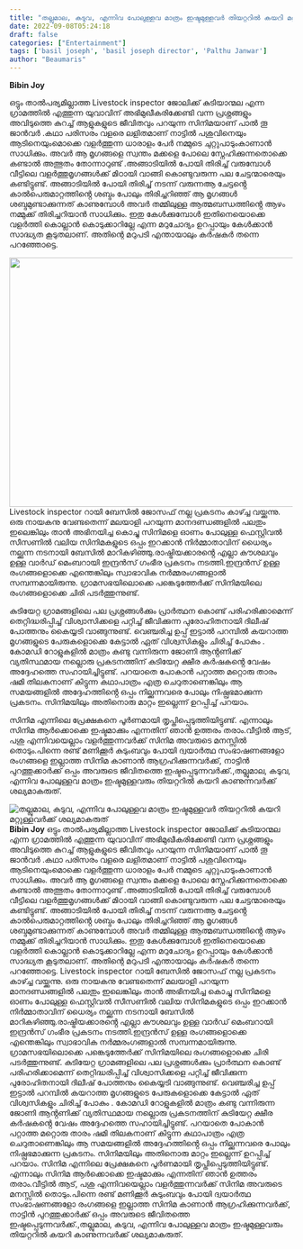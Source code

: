 ```yaml
---
title: "തല്ലുമാല, കടുവ, എന്നിവ പോലുള്ളവ മാത്രം ഇഷ്ടമുള്ളവർ തിയറ്ററിൽ കയറി മറ്റുള്ളവർക്ക് ശല്യമാകരുത്"
date: 2022-09-08T05:24:18
draft: false
categories: ["Entertainment"]
tags: ['basil joseph', 'basil joseph director', 'Palthu Janwar']
author: "Beaumaris"
---
```


<strong>Bibin Joy </strong>

ഒട്ടും താൽപര്യമില്ലാത്ത Livestock inspector ജോലിക്ക് കുടിയാന്മല എന്ന ഗ്രാമത്തിൽ എത്തുന്ന യുവാവിന് അഭിമുഖീകരിക്കേണ്ടി വന്ന പ്രശ്നങ്ങളും അവിടുത്തെ കുറച്ച് ആളുകളുടെ ജീവിതവും പറയുന്ന സിനിമയാണ് പാൽ തൂ ജാൻവർ .കഥാ പരിസരം വളരെ ലളിതമാണ് നാട്ടിൽ പശുവിനെയും ആടിനെയുംമൊക്കെ വളർത്തുന്ന ധാരാളം പേർ നമ്മുടെ ചുറ്റുപാടുംകാണാൻ സാധിക്കും. അവർ ആ മൃഗങ്ങളെ സ്വന്തം മക്കളെ പോലെ സ്നേഹിക്കുന്നതൊക്കെ കണ്ടാൽ അത്ഭുതം തോന്നാറുണ്ട് .അങ്ങാടിയിൽ പോയി തിരിച്ച് വരുമ്പോൾ വീട്ടിലെ വളർത്തുമൃഗങ്ങൾക്ക് മിഠായി വാങ്ങി കൊണ്ടുവരുന്ന പല ചേട്ടന്മാരെയും കണ്ടിട്ടുണ്ട്. അങ്ങാടിയിൽ പോയി തിരിച്ച് നടന്ന് വരുന്നആ ചേട്ടൻ്റെ കാൽപെരുമാറ്റത്തിൻ്റെ ശബ്ദം പോലും തിരിച്ചറിഞ്ഞ് ആ മൃഗങ്ങൾ ശബ്ദമുണ്ടാക്കുന്നത് കാണുമ്പോൾ അവർ തമ്മിലുള്ള ആത്മബന്ധത്തിൻ്റെ ആഴം നമ്മുക്ക് തിരിച്ചറിയാൻ സാധിക്കും. ഇതു കേൾക്കുമ്പോൾ ഇതിനെയൊക്കെ വളർത്തി കൊല്ലാൻ കൊടുക്കാറില്ലേ എന്ന മറുചോദ്യം ഉറപ്പായും കേൾക്കാൻ സാദ്ധ്യത കൂടുതലാണ്. അതിന്റെ മറുപടി എന്തായാലും കർഷകർ തന്നെ പറഞ്ഞോട്ടെ.

<img class="size-full wp-image-350009 aligncenter" src="https://cdn.boolokam.com/articles/2022/09/paltu-janwar-1-1.jpg" alt="" width="760" height="443" />Livestock inspector റായി ബേസിൽ ജോസഫ് നല്ല പ്രകടനം കാഴ്ച്ച വയ്ക്കുന്നു. ഒരു നായകനു വേണ്ടതെന്ന് മലയാളി പറയുന്ന മാനദണ്ഡങ്ങളിൽ പലതും ഇലെങ്കിലും താൻ അഭിനയിച്ച കൊച്ചു സിനിമളെ ഓണം പോലുള്ള ഫെസ്റ്റിവൽ സീസണിൽ വലിയ സിനിമകളുടെ ഒപ്പം ഇറക്കാൻ നിർമ്മാതാവിന് ധൈര്യം നല്ക്കുന്ന നടനായി ബേസിൽ മാറികഴിഞ്ഞു.രാഷ്ട്രിയക്കാരൻ്റെ എല്ലാ കൗശലവും ഉള്ള വാർഡ് മെംബറായി ഇന്ദ്രൻസ് ഗംഭീര പ്രകടനം നടത്തി.ഇന്ദ്രൻസ് ഉള്ള രംഗങ്ങളൊക്കെ എന്തെങ്കിലും സ്വാഭാവിക നർമ്മരംഗങ്ങളാൽ സമ്പന്നമായിരുന്നു. ഗ്രാമസഭയിലൊക്കെ പങ്കെടുത്തേർക്ക് സിനിമയിലെ രംഗങ്ങളൊക്കെ ചിരി പടർത്തുന്നുണ്ട്.

കുടിയേറ്റ ഗ്രാമങ്ങളിലെ പല പ്രശ്നങ്ങൾക്കും പ്രാർത്ഥന കൊണ്ട് പരിഹരിക്കാമെന്ന് തെറ്റിദ്ധരിപ്പിച്ച് വിശ്വാസിക്കളെ പറ്റിച്ച് ജീവിക്കുന്ന പുരോഹിതനായി ദിലീഷ് പോത്തനും കൈയ്യടി വാങ്ങുന്നുണ്ട്. വെഞ്ചരിച്ച ഉപ്പ് ഇട്ടാൽ പറമ്പിൽ കയറാത്ത മൃഗങ്ങളുടെ പേരുകളൊക്കെ കേട്ടാൽ ഏത് വിശ്വസികളും
ചിരിച്ച് പോകും . കോമഡി റോളുകളിൽ മാത്രം കണ്ടു വന്നിരുന്ന ജോണി ആൻ്റണിക്ക് വ്യതിസ്ഥമായ നല്ലൊരു പ്രകടനത്തിന് കുടിയേറ്റ ക്ഷീര കർഷകൻ്റെ വേഷം അദ്ദേഹത്തെ സഹായിച്ചിട്ടുണ്ട്. പറയാതെ പോകാൻ പറ്റാത്ത മറ്റൊരു താരം ഷമി തിലകനാണ് കിട്ടുന്ന കഥാപാത്രം എത്ര ചെറുതാണെങ്കിലും ആ സമയങ്ങളിൽ അദ്ദേഹത്തിൻ്റെ ഒപ്പം നില്ക്കുന്നവരെ പോലും നിഷ്പ്രഭമാക്കുന്ന പ്രകടനം. സിനിമയിലും അതിനൊരു മാറ്റം ഇല്ലെന്ന് ഉറപ്പിച്ച് പറയാം.

സിനിമ എന്നിലെ പ്രേക്ഷകനെ പൂർണമായി തൃപ്തിപ്പെടുത്തിയിട്ടുണ്ട്. എന്നാലും സിനിമ ആർക്കൊക്കെ ഇഷ്ടമാക്കും എന്നതിന് ഞാൻ ഉത്തരം തരാം.വീട്ടിൽ ആട്, പശു എന്നിവയെല്ലാം വളർത്തുന്നവർക്ക് സിനിമ അവരുടെ മനസ്സിൽ തൊടും.പിന്നെ രണ്ട് മണിക്കൂർ കുടുംബവും പോയി ദ്വയാർത്ഥ സംഭാഷണങ്ങളോ രംഗങ്ങളെ ഇല്ലാത്ത സിനിമ കാണാൻ ആഗ്രഹിക്കുന്നവർക്ക്, നാട്ടിൻ പുറത്തുക്കാർക്ക് ഒപ്പം അവരുടെ ജീവിതത്തെ ഇഷ്ടപ്പെടുന്നവർക്ക്.,തല്ലുമാല, കടുവ, എന്നിവ പോലുള്ളവ മാത്രം ഇഷ്ടമുള്ളവരും തിയറ്ററിൽ കയറി കാണുന്നവർക്ക് ശല്യമാകരുത്.


![തല്ലുമാല, കടുവ, എന്നിവ പോലുള്ളവ മാത്രം ഇഷ്ടമുള്ളവർ തിയറ്ററിൽ കയറി മറ്റുള്ളവർക്ക് ശല്യമാകരുത്](https://cdn.boolokam.com/articles/2022/09/paltu-janwar-1-1.jpg)**Bibin Joy** ഒട്ടും താൽപര്യമില്ലാത്ത Livestock inspector ജോലിക്ക് കുടിയാന്മല എന്ന ഗ്രാമത്തിൽ എത്തുന്ന യുവാവിന് അഭിമുഖീകരിക്കേണ്ടി വന്ന പ്രശ്നങ്ങളും അവിടുത്തെ കുറച്ച് ആളുകളുടെ ജീവിതവും പറയുന്ന സിനിമയാണ് പാൽ തൂ ജാൻവർ .കഥാ പരിസരം വളരെ ലളിതമാണ് നാട്ടിൽ പശുവിനെയും ആടിനെയുംമൊക്കെ വളർത്തുന്ന ധാരാളം പേർ നമ്മുടെ ചുറ്റുപാടുംകാണാൻ സാധിക്കും. അവർ ആ മൃഗങ്ങളെ സ്വന്തം മക്കളെ പോലെ സ്നേഹിക്കുന്നതൊക്കെ കണ്ടാൽ അത്ഭുതം തോന്നാറുണ്ട് .അങ്ങാടിയിൽ പോയി തിരിച്ച് വരുമ്പോൾ വീട്ടിലെ വളർത്തുമൃഗങ്ങൾക്ക് മിഠായി വാങ്ങി കൊണ്ടുവരുന്ന പല ചേട്ടന്മാരെയും കണ്ടിട്ടുണ്ട്. അങ്ങാടിയിൽ പോയി തിരിച്ച് നടന്ന് വരുന്നആ ചേട്ടൻ്റെ കാൽപെരുമാറ്റത്തിൻ്റെ ശബ്ദം പോലും തിരിച്ചറിഞ്ഞ് ആ മൃഗങ്ങൾ ശബ്ദമുണ്ടാക്കുന്നത് കാണുമ്പോൾ അവർ തമ്മിലുള്ള ആത്മബന്ധത്തിൻ്റെ ആഴം നമ്മുക്ക് തിരിച്ചറിയാൻ സാധിക്കും. ഇതു കേൾക്കുമ്പോൾ ഇതിനെയൊക്കെ വളർത്തി കൊല്ലാൻ കൊടുക്കാറില്ലേ എന്ന മറുചോദ്യം ഉറപ്പായും കേൾക്കാൻ സാദ്ധ്യത കൂടുതലാണ്. അതിന്റെ മറുപടി എന്തായാലും കർഷകർ തന്നെ പറഞ്ഞോട്ടെ. Livestock inspector റായി ബേസിൽ ജോസഫ് നല്ല പ്രകടനം കാഴ്ച്ച വയ്ക്കുന്നു. ഒരു നായകനു വേണ്ടതെന്ന് മലയാളി പറയുന്ന മാനദണ്ഡങ്ങളിൽ പലതും ഇലെങ്കിലും താൻ അഭിനയിച്ച കൊച്ചു സിനിമളെ ഓണം പോലുള്ള ഫെസ്റ്റിവൽ സീസണിൽ വലിയ സിനിമകളുടെ ഒപ്പം ഇറക്കാൻ നിർമ്മാതാവിന് ധൈര്യം നല്ക്കുന്ന നടനായി ബേസിൽ മാറികഴിഞ്ഞു.രാഷ്ട്രിയക്കാരൻ്റെ എല്ലാ കൗശലവും ഉള്ള വാർഡ് മെംബറായി ഇന്ദ്രൻസ് ഗംഭീര പ്രകടനം നടത്തി.ഇന്ദ്രൻസ് ഉള്ള രംഗങ്ങളൊക്കെ എന്തെങ്കിലും സ്വാഭാവിക നർമ്മരംഗങ്ങളാൽ സമ്പന്നമായിരുന്നു. ഗ്രാമസഭയിലൊക്കെ പങ്കെടുത്തേർക്ക് സിനിമയിലെ രംഗങ്ങളൊക്കെ ചിരി പടർത്തുന്നുണ്ട്. കുടിയേറ്റ ഗ്രാമങ്ങളിലെ പല പ്രശ്നങ്ങൾക്കും പ്രാർത്ഥന കൊണ്ട് പരിഹരിക്കാമെന്ന് തെറ്റിദ്ധരിപ്പിച്ച് വിശ്വാസിക്കളെ പറ്റിച്ച് ജീവിക്കുന്ന പുരോഹിതനായി ദിലീഷ് പോത്തനും കൈയ്യടി വാങ്ങുന്നുണ്ട്. വെഞ്ചരിച്ച ഉപ്പ് ഇട്ടാൽ പറമ്പിൽ കയറാത്ത മൃഗങ്ങളുടെ പേരുകളൊക്കെ കേട്ടാൽ ഏത് വിശ്വസികളും ചിരിച്ച് പോകും . കോമഡി റോളുകളിൽ മാത്രം കണ്ടു വന്നിരുന്ന ജോണി ആൻ്റണിക്ക് വ്യതിസ്ഥമായ നല്ലൊരു പ്രകടനത്തിന് കുടിയേറ്റ ക്ഷീര കർഷകൻ്റെ വേഷം അദ്ദേഹത്തെ സഹായിച്ചിട്ടുണ്ട്. പറയാതെ പോകാൻ പറ്റാത്ത മറ്റൊരു താരം ഷമി തിലകനാണ് കിട്ടുന്ന കഥാപാത്രം എത്ര ചെറുതാണെങ്കിലും ആ സമയങ്ങളിൽ അദ്ദേഹത്തിൻ്റെ ഒപ്പം നില്ക്കുന്നവരെ പോലും നിഷ്പ്രഭമാക്കുന്ന പ്രകടനം. സിനിമയിലും അതിനൊരു മാറ്റം ഇല്ലെന്ന് ഉറപ്പിച്ച് പറയാം. സിനിമ എന്നിലെ പ്രേക്ഷകനെ പൂർണമായി തൃപ്തിപ്പെടുത്തിയിട്ടുണ്ട്. എന്നാലും സിനിമ ആർക്കൊക്കെ ഇഷ്ടമാക്കും എന്നതിന് ഞാൻ ഉത്തരം തരാം.വീട്ടിൽ ആട്, പശു എന്നിവയെല്ലാം വളർത്തുന്നവർക്ക് സിനിമ അവരുടെ മനസ്സിൽ തൊടും.പിന്നെ രണ്ട് മണിക്കൂർ കുടുംബവും പോയി ദ്വയാർത്ഥ സംഭാഷണങ്ങളോ രംഗങ്ങളെ ഇല്ലാത്ത സിനിമ കാണാൻ ആഗ്രഹിക്കുന്നവർക്ക്, നാട്ടിൻ പുറത്തുക്കാർക്ക് ഒപ്പം അവരുടെ ജീവിതത്തെ ഇഷ്ടപ്പെടുന്നവർക്ക്.,തല്ലുമാല, കടുവ, എന്നിവ പോലുള്ളവ മാത്രം ഇഷ്ടമുള്ളവരും തിയറ്ററിൽ കയറി കാണുന്നവർക്ക് ശല്യമാകരുത്.
